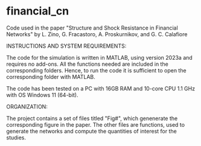 # financial_cn

Code used in the paper "Structure and Shock Resistance in Financial Networks" by L. Zino, G. Fracastoro, A. Proskurnikov, and G. C. Calafiore

INSTRUCTIONS AND SYSTEM REQUIREMENTS:

The code for the simulation is written in MATLAB, using version 2023a and requires no add-ons. All the functions needed are included in the corresponding folders. Hence, to run the code it is sufficient to open the corresponding folder with MATLAB.

The code has been tested on a PC with 16GB RAM and 10-core CPU 1.1 GHz with OS Windows 11 (64-bit).

ORGANIZATION:

The project contains a set of files titled "Fig#", which genenerate the corresponding figure in the paper. The other files are functions, used to generate the networks and compute the quantities of interest for the studies.
